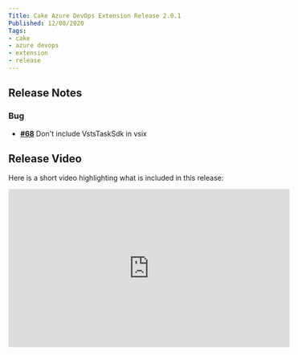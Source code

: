 ```yaml
---
Title: Cake Azure DevOps Extension Release 2.0.1
Published: 12/08/2020
Tags:
- cake
- azure devops
- extension
- release
---
```


## Release Notes

### Bug

- [__#68__](https://github.com/cake-build/cake-vso/issues/68) Don't include VstsTaskSdk in vsix

## Release Video

Here is a short video highlighting what is included in this release:

<iframe width="560" height="315" src="https://www.youtube.com/embed/x2oKA_-6PEE" frameborder="0" allow="accelerometer; autoplay; clipboard-write; encrypted-media; gyroscope; picture-in-picture" allowfullscreen></iframe>